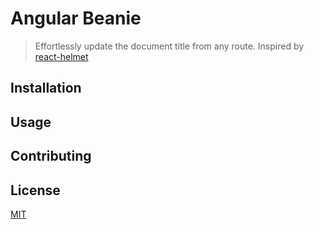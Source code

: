# Angular Beanie
> Effortlessly update the document title from any route. Inspired by [react-helmet](https://github.com/nfl/react-helmet)

## Installation

## Usage

## Contributing

## License
[MIT](./LICENSE.md)